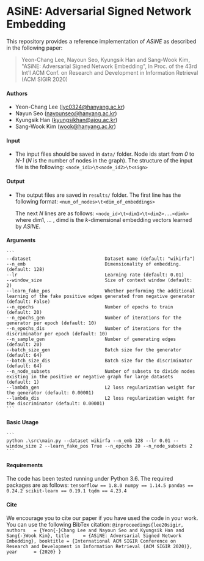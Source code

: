 # ASiNE: Adversarial Signed Network Embedding
This repository provides a reference implementation of *ASiNE* as described in the following paper:
> Yeon-Chang Lee, Nayoun Seo, Kyungsik Han and Sang-Wook Kim, "ASiNE: Adversarial Signed Network Embedding", In Proc. of the 43rd Int'l ACM Conf. on Research and Development in Information Retrieval (ACM SIGIR 2020)

#### Authors
- Yeon-Chang Lee (lyc0324@hanyang.ac.kr)
- Nayun Seo (nayounseo@hanyang.ac.kr)
- Kyungsik Han (kyungsikhan@ajou.ac.kr)
- Sang-Wook Kim (wook@hanyang.ac.kr)

#### Input
 - The input files should be saved in `data/` folder. Node ids start from *0* to *N-1* (*N* is the number of nodes in the graph).
   The structure of the input file is the following:
   ```<node_id1>\t<node_id2>\t<sign>```

#### Output
 - The output files are saved in `results/` folder.
   The first line has the following format:
   ```<num_of_nodes>\t<dim_of_embeddings>```

   The next *N* lines are as follows:
   ```<node_id>\t<dim1>\t<dim2>...<dimk>```
   where dim1, ... , dimd is the *k*-dimensional embedding vectors learned by *ASiNE*.

#### Arguments
    ```
    --dataset                           Dataset name (default: "wikirfa")
    --n_emb                             Dimensionality of embedding. (default: 128)
    --lr                                Learning rate (default: 0.01)
    --window_size                       Size of context window (default: 2)
    --learn_fake_pos                    Whether performing the additional learning of the fake positive edges generated from negative generator (default: False)
    --n_epochs                          Number of epochs to train (default: 20)
    --n_epochs_gen                      Number of iterations for the generator per epoch (default: 10)
    --n_epochs_dis                      Number of iterations for the discriminator per epoch (default: 10)
    --n_sample_gen                      Number of generating edges (default: 20)
    --batch_size_gen                    Batch size for the generator (default: 64)
    --batch_size_dis                    Batch size for the discriminator (default: 64)
    --n_node_subsets                    Number of subsets to divide nodes existing in the positive or negative graph for large datasets (default: 1)
    --lambda_gen                        L2 loss regularization weight for the generator (default: 0.00001)
    --lambda_dis                        L2 loss regularization weight for the discriminator (default: 0.00001)    
    ```

#### Basic Usage
    ```
    python .\src\main.py --dataset wikirfa --n_emb 128 --lr 0.01 --window_size 2 --learn_fake_pos True --n_epochs 20 --n_node_subsets 2  
    ```

#### Requirements
The code has been tested running under Python 3.6. The required packages are as follows:
    ```
    tensorflow == 1.8.0
    numpy == 1.14.5
    pandas == 0.24.2
    scikit-learn == 0.19.1
    tqdm == 4.23.4
    ```

#### Cite
We encourage you to cite our paper if you have used the code in your work. You can use the following BibTex citation:
    ```
    @inproceedings{lee20sigir,
      authors   = {Yeon{-}Chang Lee and Nayoun Seo and Kyungsik Han and Sang{-}Wook Kim},
      title     = {ASiNE: Adversarial Signed Network Embedding},
      booktitle = {International ACM SIGIR Conference on Research and Development in Information Retrieval (ACM SIGIR 2020)},      
      year      = {2020}
    }
    ```